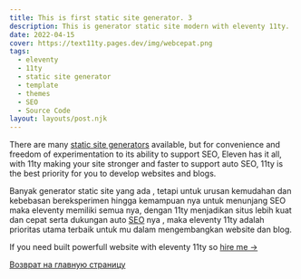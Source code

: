 ```yaml
---
title: This is first static site generator. 3
description: This is generator static site modern with eleventy 11ty.
date: 2022-04-15
cover: https://text11ty.pages.dev/img/webcepat.png
tags:
  - eleventy
  - 11ty
  - static site generator
  - template
  - themes
  - SEO
  - Source Code
layout: layouts/post.njk
---
```


There are many [static site generators](https://11ty.dev/) available, but for convenience and freedom of experimentation to its ability to support SEO, Eleven has it all, with 11ty making your site stronger and faster to support auto SEO, 11ty is the best priority for you to develop websites and blogs.

Banyak generator static site yang ada , tetapi untuk urusan kemudahan dan kebebasan bereksperimen hingga kemampuan nya untuk menunjang SEO maka eleventy memiliki semua nya, dengan 11ty menjadikan situs lebih kuat dan cepat serta dukungan auto [SEO](https://11ty.dev/) nya , maka eleventy 11ty adalah prioritas utama terbaik untuk mu dalam mengembangkan website dan blog.

If you need built powerfull website with eleventy 11ty so [hire me →](https://www.fiverr.com/creativitas/design-your-modern-website-using-jekyll)

[Возврат на главную страницу](https://comdev.com.ua/)